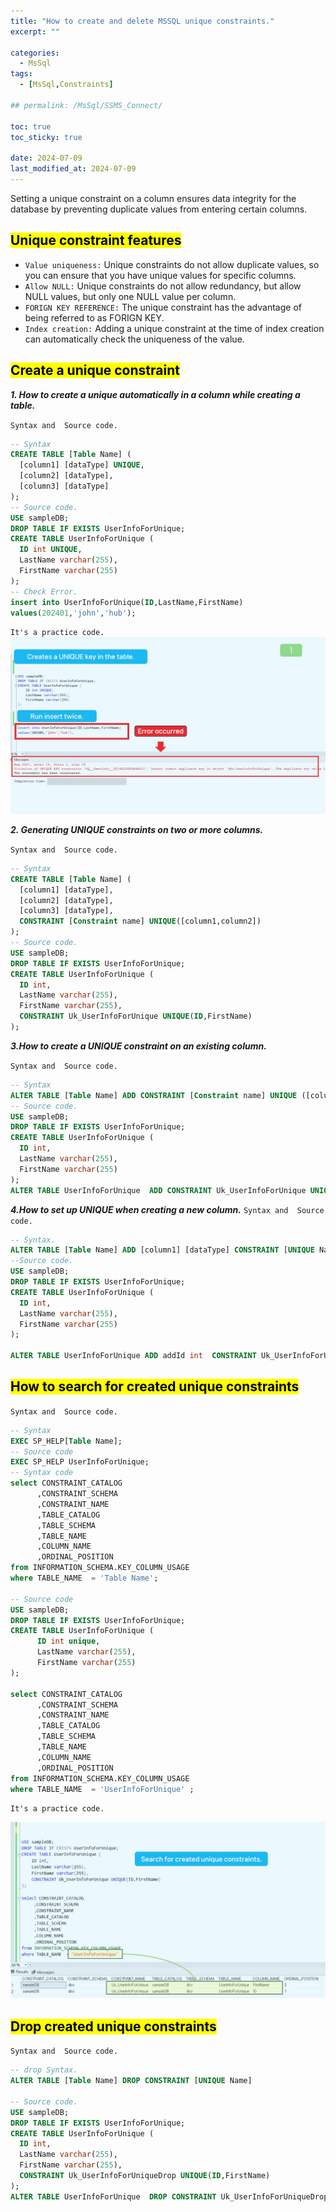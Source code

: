 ```yaml
---
title: "How to create and delete MSSQL unique constraints."
excerpt: ""

categories:
  - MsSql
tags:
  - [MsSql,Constraints]

## permalink: /MsSql/SSMS_Connect/

toc: true
toc_sticky: true
 
date: 2024-07-09
last_modified_at: 2024-07-09
---
```

 Setting a unique constraint on a column ensures data integrity for the database by preventing duplicate values from entering certain columns.

## <mark>Unique constraint features</mark>

- `Value uniqueness:` Unique constraints do not allow duplicate values, so you can ensure that you have unique values for specific columns.
- `Allow NULL:` Unique constraints do not allow redundancy, but allow NULL values, but only one NULL value per column.
- `FORIGN KEY REFERENCE:` The unique constraint has the advantage of being referred to as FORIGN KEY.
- `Index creation:` Adding a unique constraint at the time of index creation can automatically check the uniqueness of the value.

## <mark>Create a unique constraint</mark>

***1. How to create a unique automatically in a column while creating a table.***

`Syntax and  Source code.`

```sql
-- Syntax
CREATE TABLE [Table Name] (
  [column1] [dataType] UNIQUE,
  [column2] [dataType],
  [column3] [dataType] 
);
-- Source code. 
USE sampleDB;
DROP TABLE IF EXISTS UserInfoForUnique;
CREATE TABLE UserInfoForUnique (
  ID int UNIQUE,
  LastName varchar(255),
  FirstName varchar(255)    
);
-- Check Error.
insert into UserInfoForUnique(ID,LastName,FirstName)
values(202401,'john','hub');
```

`It's a practice code.`
![Create a unique while creating a table.](/assets/images/postsImages/MsSql/1011_Eng_UNIQUE_Constraints/1.jpg)

***2. Generating UNIQUE constraints on two or more columns.***

 `Syntax and  Source code.`

```sql
-- Syntax
CREATE TABLE [Table Name] (
  [column1] [dataType],
  [column2] [dataType],
  [column3] [dataType],
  CONSTRAINT [Constraint name] UNIQUE([column1,column2]) 
);
-- Source code.   
USE sampleDB;
DROP TABLE IF EXISTS UserInfoForUnique;
CREATE TABLE UserInfoForUnique (
  ID int, 
  LastName varchar(255),
  FirstName varchar(255),
  CONSTRAINT Uk_UserInfoForUnique UNIQUE(ID,FirstName)  
);
```

***3.How to create a UNIQUE constraint on an existing column.***

`Syntax and  Source code.`

```sql
-- Syntax
ALTER TABLE [Table Name] ADD CONSTRAINT [Constraint name] UNIQUE ([column1,column2]);
-- Source code.
USE sampleDB;
DROP TABLE IF EXISTS UserInfoForUnique;
CREATE TABLE UserInfoForUnique (
  ID int, 
  LastName varchar(255),
  FirstName varchar(255) 
); 
ALTER TABLE UserInfoForUnique  ADD CONSTRAINT Uk_UserInfoForUnique UNIQUE (ID,FirstName);
```

***4.How to set up UNIQUE when creating a new column.***
`Syntax and  Source code.`

```sql
-- Syntax.
ALTER TABLE [Table Name] ADD [column1] [dataType] CONSTRAINT [UNIQUE Name] UNIQUE (column1,column2]);
--Source code. 
USE sampleDB;
DROP TABLE IF EXISTS UserInfoForUnique;
CREATE TABLE UserInfoForUnique (
  ID int, 
  LastName varchar(255),
  FirstName varchar(255) 
);

ALTER TABLE UserInfoForUnique ADD addId int  CONSTRAINT Uk_UserInfoForUnique UNIQUE (ID,addId);
```

## <mark>How to search for created unique constraints</mark>

`Syntax and  Source code.`

```sql
-- Syntax
EXEC SP_HELP[Table Name];
-- Source code
EXEC SP_HELP UserInfoForUnique;
-- Syntax code
select CONSTRAINT_CATALOG
      ,CONSTRAINT_SCHEMA
      ,CONSTRAINT_NAME
      ,TABLE_CATALOG
      ,TABLE_SCHEMA
      ,TABLE_NAME
      ,COLUMN_NAME
      ,ORDINAL_POSITION
from INFORMATION_SCHEMA.KEY_COLUMN_USAGE
where TABLE_NAME  = 'Table Name';

-- Source code 
USE sampleDB;
DROP TABLE IF EXISTS UserInfoForUnique;
CREATE TABLE UserInfoForUnique (
      ID int unique, 
      LastName varchar(255),
      FirstName varchar(255) 
);

select CONSTRAINT_CATALOG
      ,CONSTRAINT_SCHEMA
      ,CONSTRAINT_NAME
      ,TABLE_CATALOG
      ,TABLE_SCHEMA
      ,TABLE_NAME
      ,COLUMN_NAME
      ,ORDINAL_POSITION
from INFORMATION_SCHEMA.KEY_COLUMN_USAGE
where TABLE_NAME  = 'UserInfoForUnique' ; 

```

`It's a practice code.`

![unique search in the schema.](/assets/images/postsImages/MsSql/1011_Eng_UNIQUE_Constraints/2.jpg)


## <mark>Drop created unique constraints</mark>

`Syntax and  Source code.`

```sql
-- drop Syntax.
ALTER TABLE [Table Name] DROP CONSTRAINT [UNIQUE Name]
 
-- Source code.
USE sampleDB;
DROP TABLE IF EXISTS UserInfoForUnique;
CREATE TABLE UserInfoForUnique (
  ID int, 
  LastName varchar(255),
  FirstName varchar(255),
  CONSTRAINT Uk_UserInfoForUniqueDrop UNIQUE(ID,FirstName)  
);
ALTER TABLE UserInfoForUnique  DROP CONSTRAINT Uk_UserInfoForUniqueDrop;
```
